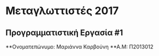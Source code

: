 # Μεταγλωττιστές 2017
## Προγραμματιστική Εργασία #1

**Ονοματεπώνυμο: Μαριάννα Καρβούνη
**Α.Μ: Π2013012


